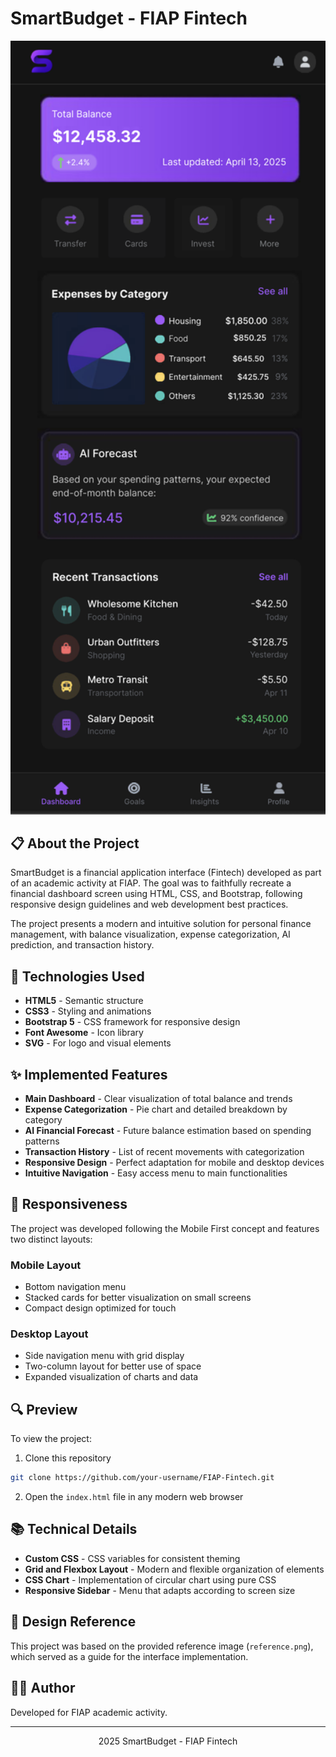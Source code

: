 # SmartBudget - FIAP Fintech

<div align="center">
  <img src="reference.png" alt="SmartBudget Screenshot" width="650px">
</div>

## 📋 About the Project

SmartBudget is a financial application interface (Fintech) developed as part of an academic activity at FIAP. The goal was to faithfully recreate a financial dashboard screen using HTML, CSS, and Bootstrap, following responsive design guidelines and web development best practices.

The project presents a modern and intuitive solution for personal finance management, with balance visualization, expense categorization, AI prediction, and transaction history.

## 🚀 Technologies Used

- **HTML5** - Semantic structure
- **CSS3** - Styling and animations
- **Bootstrap 5** - CSS framework for responsive design
- **Font Awesome** - Icon library
- **SVG** - For logo and visual elements

## ✨ Implemented Features

- **Main Dashboard** - Clear visualization of total balance and trends
- **Expense Categorization** - Pie chart and detailed breakdown by category
- **AI Financial Forecast** - Future balance estimation based on spending patterns
- **Transaction History** - List of recent movements with categorization
- **Responsive Design** - Perfect adaptation for mobile and desktop devices
- **Intuitive Navigation** - Easy access menu to main functionalities

## 📱 Responsiveness

The project was developed following the Mobile First concept and features two distinct layouts:

### Mobile Layout
- Bottom navigation menu
- Stacked cards for better visualization on small screens
- Compact design optimized for touch

### Desktop Layout
- Side navigation menu with grid display
- Two-column layout for better use of space
- Expanded visualization of charts and data

## 🔍 Preview

To view the project:

1. Clone this repository
```bash
git clone https://github.com/your-username/FIAP-Fintech.git
```

2. Open the `index.html` file in any modern web browser

## 📚 Technical Details

- **Custom CSS** - CSS variables for consistent theming
- **Grid and Flexbox Layout** - Modern and flexible organization of elements
- **CSS Chart** - Implementation of circular chart using pure CSS
- **Responsive Sidebar** - Menu that adapts according to screen size

## 🎨 Design Reference

This project was based on the provided reference image (`reference.png`), which served as a guide for the interface implementation.

## 👨‍💻 Author

Developed for FIAP academic activity.

---

<div align="center">
  <p>2025 SmartBudget - FIAP Fintech</p>
</div>